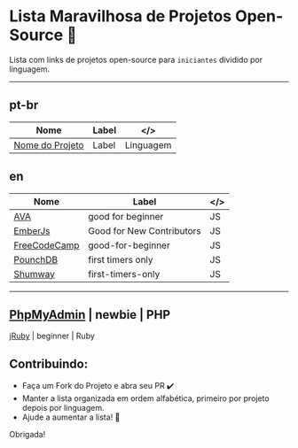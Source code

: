 # Lista Maravilhosa de Projetos Open-Source :dancer:

Lista com links de projetos open-source para `iniciantes` dividido por linguagem.

---

## pt-br
Nome | Label | </> 
---- | ---- | ---- 
[Nome do Projeto](Link) | Label | Linguagem 

## en
Nome | Label | </>  
---- | ---- | ----
[AVA](https://github.com/avajs/ava/labels/good%20for%20beginner) | good for beginner | JS
[EmberJs](https://github.com/emberjs/ember.js/labels/Good%20for%20New%20Contributors) | Good for New Contributors | JS
[FreeCodeCamp](https://github.com/mozilla/shumway/labels/good-for-beginner) | good-for-beginner | JS
[PounchDB](https://github.com/pouchdb/pouchdb/labels/first%20timers%20only) | first timers only | JS
[Shumway](https://github.com/FreeCodeCamp/FreeCodeCamp/labels/first-timers-only) | first-timers-only | JS
----
[PhpMyAdmin](https://github.com/phpmyadmin/phpmyadmin/labels/newbie) | newbie | PHP
----
[jRuby](https://github.com/jruby/jruby/labels/beginner) | beginner | Ruby


## Contribuindo:
* Faça um Fork do Projeto e abra seu PR :heavy_check_mark:
* Manter a lista organizada em ordem alfabética, primeiro por projeto depois por linguagem.
* Ajude a aumentar a lista! :rocket:


Obrigada!
